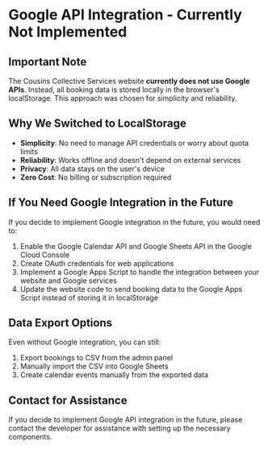 # Google API Integration - Currently Not Implemented

## Important Note

The Cousins Collective Services website **currently does not use Google APIs**. Instead, all booking data is stored locally in the browser's localStorage. This approach was chosen for simplicity and reliability.

## Why We Switched to LocalStorage

- **Simplicity**: No need to manage API credentials or worry about quota limits
- **Reliability**: Works offline and doesn't depend on external services
- **Privacy**: All data stays on the user's device
- **Zero Cost**: No billing or subscription required

## If You Need Google Integration in the Future

If you decide to implement Google integration in the future, you would need to:

1. Enable the Google Calendar API and Google Sheets API in the Google Cloud Console
2. Create OAuth credentials for web applications
3. Implement a Google Apps Script to handle the integration between your website and Google services
4. Update the website code to send booking data to the Google Apps Script instead of storing it in localStorage

## Data Export Options

Even without Google integration, you can still:

1. Export bookings to CSV from the admin panel
2. Manually import the CSV into Google Sheets
3. Create calendar events manually from the exported data

## Contact for Assistance

If you decide to implement Google API integration in the future, please contact the developer for assistance with setting up the necessary components. 